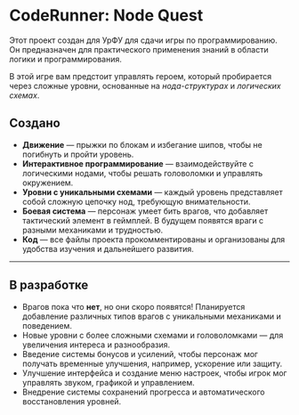 # **CodeRunner: Node Quest**

Этот проект создан для УрФУ для сдачи игры по программированию. Он предназначен для практического применения знаний в области логики и программирования.

В этой игре вам предстоит управлять героем, который пробирается через сложные уровни, основанные на _нода-структурах_ и _логических схемах_.

## Создано

- **Движение** — прыжки по блокам и избегание шипов, чтобы не погибнуть и пройти уровень.  
- **Интерактивное программирование** — взаимодействуйте с логическими нодами, чтобы решать головоломки и управлять окружением.  
- **Уровни с уникальными схемами** — каждый уровень представляет собой сложную цепочку нод, требующую внимательности.  
- **Боевая система** — персонаж умеет бить врагов, что добавляет тактический элемент в геймплей. В будущем появятся враги с разными механиками и трудностью.  
- **Код** — все файлы проекта прокомментированы и организованы для удобства изучения и дальнейшего развития.

---

## В разработке

- Врагов пока что **нет**, но они скоро появятся! Планируется добавление различных типов врагов с уникальными механиками и поведением.  
- Новые уровни с более сложными схемами и головоломками — для увеличения интереса и разнообразия.  
- Введение системы бонусов и усилений, чтобы персонаж мог получать временные улучшения, например, ускорение или защиту.  
- Улучшение интерфейса и создание меню настроек, чтобы игрок мог управлять звуком, графикой и управлением.  
- Внедрение системы сохранений прогресса и автоматического восстановления уровней.  
